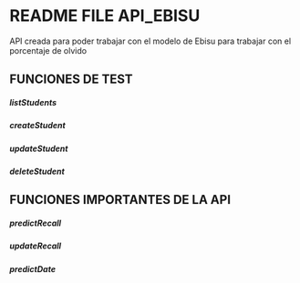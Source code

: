 # README FILE API_EBISU
API creada para poder trabajar con el modelo de Ebisu para trabajar con el porcentaje de olvido
## FUNCIONES DE TEST
##### listStudents

##### createStudent

##### updateStudent

##### deleteStudent
## FUNCIONES IMPORTANTES DE LA API
##### predictRecall

##### updateRecall

##### predictDate
